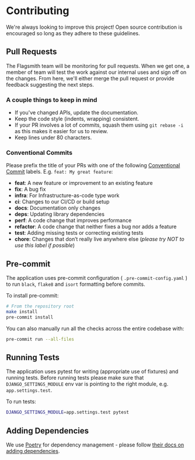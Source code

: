 # Contributing

We're always looking to improve this project! Open source contribution is encouraged so long as they adhere to these
guidelines.

## Pull Requests

The Flagsmith team will be monitoring for pull requests. When we get one, a member of team will test the work against
our internal uses and sign off on the changes. From here, we'll either merge the pull request or provide feedback
suggesting the next steps.

### A couple things to keep in mind

- If you've changed APIs, update the documentation.
- Keep the code style (indents, wrapping) consistent.
- If your PR involves a lot of commits, squash them using `git rebase -i` as this makes it easier for us to review.
- Keep lines under 80 characters.

### Conventional Commits

Please prefix the title of your PRs with one of the following
[Conventional Commit](https://www.conventionalcommits.org/en/v1.0.0/#summary) labels. E.g. `feat: My great feature`:

- **feat**: A new feature or improvement to an existing feature
- **fix**: A bug fix
- **infra**: For Infrastructure-as-code type work
- **ci**: Changes to our CI/CD or build setup
- **docs**: Documentation only changes
- **deps**: Updating library dependencies
- **perf**: A code change that improves performance
- **refactor**: A code change that neither fixes a bug nor adds a feature
- **test**: Adding missing tests or correcting existing tests
- **chore**: Changes that don’t really live anywhere else (_please try NOT to use this label if possible_)

## Pre-commit

The application uses pre-commit configuration ( `.pre-commit-config.yaml` ) to run `black`, `flake8` and `isort`
formatting before commits.

To install pre-commit:

```bash
# From the repository root
make install
pre-commit install
```

You can also manually run all the checks across the entire codebase with:

```bash
pre-commit run --all-files
```

## Running Tests

The application uses pytest for writing (appropriate use of fixtures) and running tests. Before running tests please
make sure that `DJANGO_SETTINGS_MODULE` env var is pointing to the right module, e.g. `app.settings.test`.

To run tests:

```bash
DJANGO_SETTINGS_MODULE=app.settings.test pytest
```

## Adding Dependencies

We use [Poetry](https://python-poetry.org/) for dependency management - please follow
[their docs on adding dependencies](https://python-poetry.org/docs/basic-usage/#specifying-dependencies).
